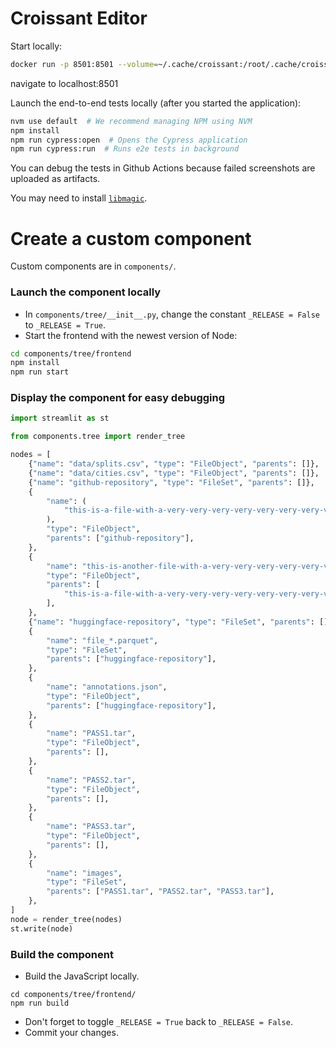 # Croissant Editor

Start locally:

```bash
docker run -p 8501:8501 --volume=~/.cache/croissant:/root/.cache/croissant -it $(docker build -q .) 
```
navigate to localhost:8501

Launch the end-to-end tests locally (after you started the application):

```bash
nvm use default  # We recommend managing NPM using NVM
npm install
npm run cypress:open  # Opens the Cypress application
npm run cypress:run  # Runs e2e tests in background
```

You can debug the tests in Github Actions because failed screenshots are uploaded as artifacts.

You may need to install [`libmagic`](https://pypi.org/project/python-magic).

# Create a custom component

Custom components are in `components/`.

### Launch the component locally

- In `components/tree/__init__.py`, change the constant `_RELEASE = False` to `_RELEASE = True`.
- Start the frontend with the newest version of Node:

```bash
cd components/tree/frontend
npm install
npm run start
```

### Display the component for easy debugging

```python
import streamlit as st

from components.tree import render_tree

nodes = [
    {"name": "data/splits.csv", "type": "FileObject", "parents": []},
    {"name": "data/cities.csv", "type": "FileObject", "parents": []},
    {"name": "github-repository", "type": "FileSet", "parents": []},
    {
        "name": (
            "this-is-a-file-with-a-very-very-very-very-very-very-very-very-long-name"
        ),
        "type": "FileObject",
        "parents": ["github-repository"],
    },
    {
        "name": "this-is-another-file-with-a-very-very-very-very-very-very-very-very-long-name",
        "type": "FileObject",
        "parents": [
            "this-is-a-file-with-a-very-very-very-very-very-very-very-very-long-name"
        ],
    },
    {"name": "huggingface-repository", "type": "FileSet", "parents": []},
    {
        "name": "file_*.parquet",
        "type": "FileSet",
        "parents": ["huggingface-repository"],
    },
    {
        "name": "annotations.json",
        "type": "FileObject",
        "parents": ["huggingface-repository"],
    },
    {
        "name": "PASS1.tar",
        "type": "FileObject",
        "parents": [],
    },
    {
        "name": "PASS2.tar",
        "type": "FileObject",
        "parents": [],
    },
    {
        "name": "PASS3.tar",
        "type": "FileObject",
        "parents": [],
    },
    {
        "name": "images",
        "type": "FileSet",
        "parents": ["PASS1.tar", "PASS2.tar", "PASS3.tar"],
    },
]
node = render_tree(nodes)
st.write(node)
```

### Build the component

- Build the JavaScript locally.

```
cd components/tree/frontend/
npm run build
```

- Don't forget to toggle `_RELEASE = True` back to `_RELEASE = False`.
- Commit your changes.
